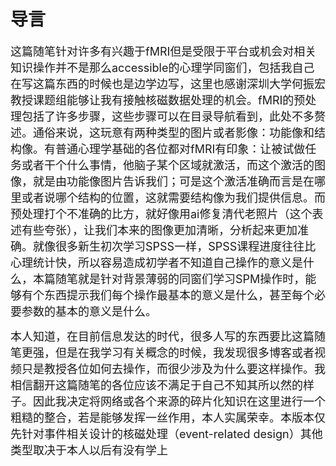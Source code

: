 # 导言

<font size=4> 这篇随笔针对许多有兴趣于fMRI但是受限于平台或机会对相关知识操作并不是那么accessible的心理学同窗们，包括我自己在写这篇东西的时候也是边学边写，这里也感谢深圳大学何振宏教授课题组能够让我有接触核磁数据处理的机会。fMRI的预处理包括了许多步骤，这些步骤可以在目录导航看到，此处不多赘述。通俗来说，这玩意有两种类型的图片或者影像：功能像和结构像。有普通心理学基础的各位都对fMRI有印象：让被试做任务或者干个什么事情，他脑子某个区域就激活，而这个激活的图像，就是由功能像图片告诉我们；可是这个激活准确而言是在哪里或者说哪个结构的位置，这就需要结构像为我们提供信息。而预处理打个不准确的比方，就好像用ai修复清代老照片（这个表述有些夸张），让我们本来的图像更加清晰，分析起来更加准确。就像很多新生初次学习SPSS一样，SPSS课程进度往往比心理统计快，所以容易造成初学者不知道自己操作的意义是什么，本篇随笔就是针对背景薄弱的同窗们学习SPM操作时，能够有个东西提示我们每个操作最基本的意义是什么，甚至每个必要参数的基本的意义是什么。 </font>

<font size=4> 本人知道，在目前信息发达的时代，很多人写的东西要比这篇随笔更强，但是在我学习有关概念的时候，我发现很多博客或者视频只是教授各位如何去操作，而很少涉及为什么要这样操作。我相信翻开这篇随笔的各位应该不满足于自己不知其所以然的样子。因此我决定将网络或各个来源的碎片化知识在这里进行一个粗糙的整合，若是能够发挥一丝作用，本人实属荣幸。本版本仅先针对事件相关设计的核磁处理（event-related design）其他类型取决于本人以后有没有学上 </font>
